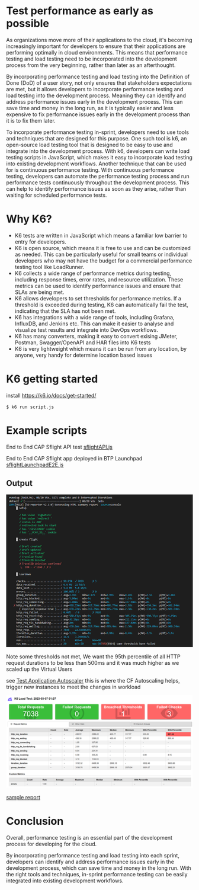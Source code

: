 # Test performance as early as possible
As organizations move more of their applications to the cloud, it's becoming increasingly important for developers to ensure that their applications are performing optimally in cloud environments. This means that performance testing and load testing need to be incorporated into the development process from the very beginning, rather than later as an afterthought.

By incorporating performance testing and load testing into the Definition of Done (DoD) of a user story, not only ensures that stakeholders expectations are met, but it allows developers to incorporate performance testing and load testing into the development process. Meaning they can identify and address performance issues early in the development process. This can save time and money in the long run, as it is typically easier and less expensive to fix performance issues early in the development process than it is to fix them later.

To incorporate performance testing in-sprint, developers need to use tools and techniques that are designed for this purpose. One such tool is k6, an open-source load testing tool that is designed to be easy to use and integrate into the development process. With k6, developers can write load testing scripts in JavaScript, which makes it easy to incorporate load testing into existing development workflows.
Another technique that can be used for is continuous performance testing. With continuous performance testing, developers can automate the performance testing process and run performance tests continuously throughout the development process. This can help to identify performance issues as soon as they arise, rather than waiting for scheduled performance tests.

# Why K6?
- K6 tests are written in JavaScript which means a familiar low barrier to entry for developers.
- K6 is open source, which means it is free to use and can be customized as needed. This can be particularly useful for small teams or individual developers who may not have the budget for a commercial performance testing tool like LoadRunner.
- K6 collects a wide range of performance metrics during testing, including response times, error rates, and resource utilization. These metrics can be used to identify performance issues and ensure that SLAs are being met.
- K6 allows developers to set thresholds for performance metrics. If a threshold is exceeded during testing, K6 can automatically fail the test, indicating that the SLA has not been met.
- K6 has integrations with a wide range of tools, including Grafana, InfluxDB, and Jenkins etc. This can make it easier to analyse and visualize test results and integrate into DevOps workflows.
- K6 has many converters, making it easy to convert exising JMeter, Postman, Swagger/OpenAPI and HAR files into K6 tests
- K6 is very lightweight which means it can be run from any location, by anyone, very handy for determine location based issues

# K6 getting started
install
https://k6.io/docs/get-started/

```
$ k6 run script.js
```

# Example scripts
End to End CAP Sflight API test [sflightAPI.js](./sflightAPI.js)

End to End CAP Sflight app deployed in BTP Launchpad [sflightLaunchpadE2E.js](./sflightLaunchpadE2E.js)

## Output
![sflightLaunchpadE2E where failed to meet](./k6_test.PNG)


Note some thresholds not met, We want the 95th percentile of all HTTP request durations to be less than 500ms and it was much higher as we scaled up the Virtual Users

see [Test Application Autoscaler](https://github.com/SAP-samples/btp-build-resilient-apps/tree/main/tutorials/13_setupautoscaler) this is where the CF Autoscaling helps, trigger new instances to meet the changes in workload

![sflightLaunchpadE2E where failed to meet](./k6_reporter.PNG)

[sample report](https://raw.githack.com/jasper07/k6btplaunchpad/main/result.html)

# Conclusion
Overall, performance testing is an essential part of the development process for developing for the cloud.

 By incorporating performance testing and load testing into each sprint, developers can identify and address performance issues early in the development process, which can save time and money in the long run. With the right tools and techniques, in-sprint performance testing can be easily integrated into existing development workflows.
